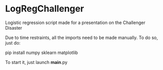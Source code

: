 # LogRegChallenger
Logistic regression script made for a presentation on the Challenger Disaster

Due to time restraints, all the imports need to be made manually. To do so, just do:

pip install numpy sklearn matplotlib

To start it, just launch __main__.py
